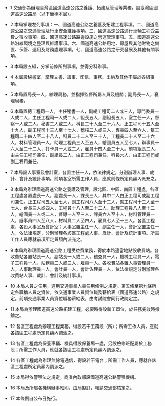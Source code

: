 * 1 交通部為辦理臺灣區國道高速公路之養護、拓建及管理等業務，設臺灣區國道高速公路局（以下簡稱本局）。

* 2 本局掌理左列事項：一、國道高速公路之養護及拓建工程事項。二、國道高速公路之交通管理及行車安全維護事項。三、國道高速公路通行車輛工程受益費之徵收事項。四、國道高速公路路邊設施之營運管理事項。五、國道高速公路沿線環境之整理與維護事項。六、國道高速公路用地、房屋與其他財物之備置、保管、運用及財務處理事項。七、國道高速公路之研究發展及其他有關事項。

* 3 本局設五組，分掌前條所列事項，並得分科辦事。

* 4 本局設秘書室，掌理文書、議事、印信、事務、出納及其他不屬於各組事項。

* 5 本局置局長一人，綜理局務，並指揮監督所屬人員及機關；副局長一人，襄理局務。

* 6 本局置總工程司一人，主任秘書一人，副總工程司二人或三人，專門委員一人或二人，主任工程司一人或二人，組長五人，副組長五人，室主任一人，督察一人或二人，秘書二人或三人，科長二十人至二十六人，正工程司十五人至十九人，副工程司十三人至十七人，稽核二人或三人，專員四人至六人，幫工程司二十四人至二十八人，科員二十二人至三十人，工程員二十人至二十六人，材料管理員一人，助理工程員三人至五人，繪圖員五人至七人，辦事員十六人至二十二人，打卡員一人或二人，雇員十四人至二十人。前項組長二人，由主任工程司兼任，副組長二人，由正工程司兼任，科長六人，由正工程司或副工程司兼任。

* 7 本局設人事室及會計室，各置主任一人，依法律規定，分別辦理人事、歲計、會計及統計事項。前項各室所需工作人員，應就前條所定員額內派充之。

* 8 本局為辦理國道高速公路之養護及管理，設北區、中區、南區工程處。各區工程處各置處長一人，副處長一人，課長三人，其中二人由正工程司或副工程司兼任。正工程司五人至七人，副工程司八人至十二人，幫工程司十三人至十七人，台長三人或四人，工程員十八人至二十二人，助理工程員八人至十二人，繪圖員一人或二人，督導一人至三人，課員六人至十人，材料管理員一人，辦事員四人至八人，材料員二人至四人，雇員七人至十三人。各區工程處，各設人事室及會計室；人事室置主任一人，副主任一人，會計室置主任一人，依法律規定，分別辦理各該區工程處人事、歲計、會計及統計事項。所需工作人員應就前項所定員額內派充之。

* 9 本局為辦理國道高速公路工程受益費業務，得於本路適當地點設收費站。各收費站各置站長一人，副站長一人或二人，稽查員一人，機械工程員一人，電子工程員一人，站務員二人或三人，雇員一人。各收費站各置人事管理員一人，人事助理員一人，會計員一人，會計佐理員一人，依法律規定分別辦理各收費站人事、歲計、會計及統計事項。

* 10 本局人員之任用，適用交通事業人員任用條例之規定。第五條至第九條所定各職稱人員之資位，依交通事業人員資位職務薪給表（國道高速公路）之規定。前項交通事業人員資位職務薪給表，由考試院會同行政院定之。

* 11 本局為辦理國道高速公路拓建工程，必要時得設新工單位，於任務完竣時撤銷之。

* 12 各區工程處為辦理工程業務，得設若干工務段（所）；所需工作人員，應就各該區工程處所定員額內調派之。

* 13 各區工程處為保養車輛、機具得設保養場一處，另設檢修班配屬於工務段；所需工作人員，應就各該區工程處所定員額內調派之。

* 14 各區工程處為辦理無線電通信，得設若干電台；所需工作人員，應就各該區工程處所定員額內調派之。

* 15 本局得依警察法之規定，商准內政部設國道高速公路警察機構。

* 16 本局及所屬各機構辦事細則，由局擬訂，報請交通部核定之。

* 17 本條例自公布日施行。

